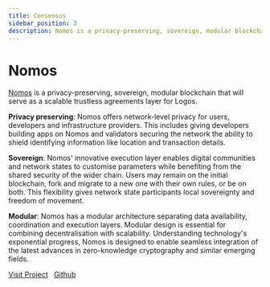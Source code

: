 ```yaml
---
title: Consensus
sidebar_position: 3
description: Nomos is a privacy-preserving, sovereign, modular blockchain that will serve as the trustless agreements layer for the Logos Network.
---
```


# Nomos

<p><u>Nomos</u> is a privacy-preserving, sovereign, modular blockchain that will serve as a scalable trustless agreements layer for Logos.</p>

**Privacy preserving**: Nomos offers network-level privacy for users, developers and infrastructure providers. This includes giving developers building apps on Nomos and validators securing the network the ability to shield identifying information like location and transaction details.

**Sovereign**: Nomos' innovative execution layer enables digital communities and network states to customise parameters while benefiting from the shared security of the wider chain. Users may remain on the initial blockchain, fork and migrate to a new one with their own rules, or be on both. This flexibility gives network state participants local sovereignty and freedom of movement.

**Modular**: Nomos has a modular architecture separating data availability, coordination and execution layers. Modular design is essential for combining decentralisation with scalability. Understanding technology's exponential progress, Nomos is designed to enable seamless integration of the latest advances in zero-knowledge cryptography and similar emerging fields.

[Visit Project](https://nomos.tech/) &nbsp; [Github](https://github.com/logos-co)